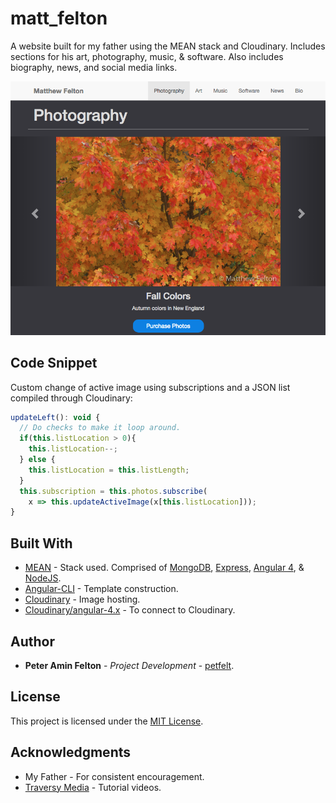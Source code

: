 # matt_felton
A website built for my father using the MEAN stack and Cloudinary. Includes sections for his art, photography, music, & software. Also includes biography, news, and social media links.

![Preview Of Photography Page](https://github.com/petfelt/matt_felton/blob/master/media/preview1.png)

## Code Snippet

Custom change of active image using subscriptions and a JSON list compiled through Cloudinary:
```javascript
updateLeft(): void {
  // Do checks to make it loop around.
  if(this.listLocation > 0){
    this.listLocation--;
  } else {
    this.listLocation = this.listLength;
  }
  this.subscription = this.photos.subscribe(
    x => this.updateActiveImage(x[this.listLocation]));
}
```

## Built With

* [MEAN](http://mean.io/) - Stack used. Comprised of [MongoDB](https://www.mongodb.com/), [Express](https://expressjs.com/), [Angular 4](https://angular.io/), & [NodeJS](https://nodejs.org/en/).
* [Angular-CLI](https://cli.angular.io/) - Template construction.
* [Cloudinary](https://cloudinary.com/) - Image hosting.
* [Cloudinary/angular-4.x](https://www.npmjs.com/package/@cloudinary/angular-4.x) - To connect to Cloudinary.

## Author

* **Peter Amin Felton** - *Project Development* - [petfelt](https://github.com/petfelt).

## License

This project is licensed under the [MIT License](https://opensource.org/licenses/MIT).

## Acknowledgments

* My Father - For consistent encouragement.
* [Traversy Media](http://traversymedia.com/) - Tutorial videos.
